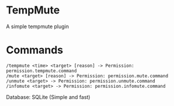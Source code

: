 # TempMute
  A simple tempmute plugin
  
# Commands
```
/tempmute <time> <target> [reason] -> Permission: permission.tempmute.command 
/mute <target> [reason] -> Permission: permission.mute.command
/unmute <target> -> Permission: permission.unmute.command
/infomute <target> -> Permission: permission.infomute.command
```

Database: SQLite (Simple and fast)

